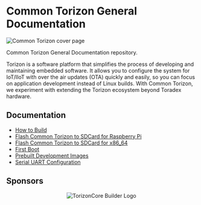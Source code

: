 # Common Torizon General Documentation

![Common Torizon cover page](https://github.com/commontorizon/Documentation/raw/main/assets/img/commonTorizonCore800.png?raw=true)

Common Torizon General Documentation repository.

Torizon is a software platform that simplifies the process of developing and maintaining embedded software. It allows you to configure the system for IoT/IIoT with over the air updates (OTA) quickly and easily, so you can focus on application development instead of Linux builds. With Common Torizon, we experiment with extending the Torizon ecosystem beyond Toradex hardware.

## Documentation

- [How to Build](./BUILDING.md)
- [Flash Common Torizon to SDCard for Raspberry Pi](./FLASH-RPI.md)
- [Flash Common Torizon to SDCard for x86_64](./FLASH-X86.md)
- [First Boot](./FIRST-BOOT.md)
- [Prebuilt Development Images](./PRE-BUILT-DEV.md)
- [Serial UART Configuration](UART-PINS.md)

## Sponsors

<p align="center">
  <img src="https://github.com/commontorizon/Documentation/blob/main/assets/img/toradexLogo.png?raw=true" alt="TorizonCore Builder Logo">
</p>
